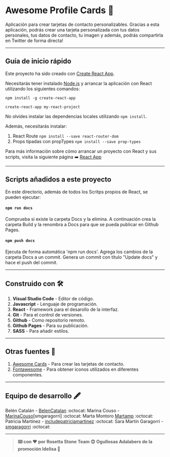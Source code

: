 # Awesome Profile Cards :information_desk_person:

Aplicación para crear tarjetas de contacto personalizables. Gracias a esta aplicación, podrás crear una tarjeta personalizada con tus datos personales, tus datos de contacto, tu imagen y además, podrás compartirla en Twitter de forma directa!

---

## Guía de inicio rápido

Este proyecto ha sido creado con [Create React App](https://github.com/facebook/create-react-app).

Necesitarás tener instalado [Node.js](https://nodejs.org/) y arrancar la aplicación con React utilizando los siguientes comandos:

`npm install -g create-react-app`

`create-react-app my-react-project`

No olvides instalar las dependencias locales utilizando `npm install`.

Además, necesitarás instalar:

1. React Route `npm install --save react-router-dom`
2. Props tipadas con propTypes `npm install --save prop-types`

Para más información sobre cómo arrancar un proyecto con React y sus scripts, visita la siguiente página :arrow_right: [React App](https://github.com/facebook/create-react-app)

---

## Scripts añadidos a este proyecto

En este directorio, además de todos los Scritps propios de React, se pueden ejecutar:

#### `npm run docs`

Comprueba si existe la carpeta Docs y la elimina.
A continuación crea la carpeta Build y la renombra a Docs para que se pueda publicar en Github Pages.

#### `npm push docs`

Ejecuta de forma automática 'npm run docs'.
Agrega los cambios de la carpeta Docs a un commit.
Genera un commit con título "Update docs" y hace el push del commit.

---

## Construido con :hammer_and_wrench:

1. **Visual Studio Code** - Editor de código.
2. **Javascript** - Lenguaje de programación.
3. **React** - Framework para el desarollo de la interfaz.
4. **Git** - Para el control de versiones.
5. **Github** - Como repositorio remoto.
6. **Github Pages** - Para su publicación.
7. **SASS** - Para añadir estilos.

---

## Otras fuentes :wrench:

1. [Awesome Cards](https://us-central1-awesome-cards-cf6f0.cloudfunctions.net/) - Para crear las tarjetas de contacto.
2. [Fontawesome](https://fontawesome.com/) - Para obtener iconos utilizados en diferentes componentes.

---

## Equipo de desarrollo :fountain_pen:

Belén Catalán - [BelenCatalan](https://github.com/BelenCatalan) :octocat:
Marina Couso - [MarinaCouso](https://github.com/MarinaCouso)[smgaragorri] :octocat:
Marta Montoro [Martamp](https://github.com/Martamp) :octocat:
Patricia Martínez - [includepatriciamartinez](https://github.com/includepatriciamartinez) :octocat:
Sara Martín Garagorri - [smgaragorri](https://github.com/smgaragorri) :octocat:

---

> **:keyboard: con :heart: por Rosetta Stone Team :blush:
> Ogullosas Adalabers de la promoción Idelisa :whale:**
